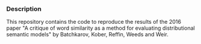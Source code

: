 ### Description
This repository contains the code to reproduce the results of the 2016 paper "A critique of word similarity as a method for evaluating distributional semantic models" by Batchkarov, Kober, Reffin, Weeds and Weir.